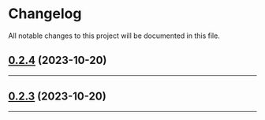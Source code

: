 <!--- BEGIN HEADER -->
# Changelog

All notable changes to this project will be documented in this file.
<!--- END HEADER -->

## [0.2.4](https://github.com/jonas-elias/mercado-software-expert/compare/v0.2.3...v0.2.4) (2023-10-20)


---

## [0.2.3](https://github.com/jonas-elias/mercado-software-expert/compare/v0.2.2...v0.2.3) (2023-10-20)


---

